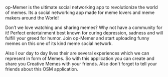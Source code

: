 op-Memer is the ultimate social networking app to revolutionize the world of memes. Its a social networking app made for meme lovers and meme makers around the World!

Don’t we love watching and sharing memes? Why not have a community for it!
Perfect entertainment best known for curing depression, sadness and will fulfill your greed for humor. Join op-Memer and start uploading funny memes on this one of its kind meme social network.

Also I our day to day lives their are several experiences which we can represent in form of Memes. So with this application you can create and share you Creative Memes with your friends. Also don't forget to tell your friends about this OSM application.
